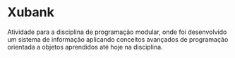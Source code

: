 # Xubank
Atividade para a disciplina de programação modular, onde foi desenvolvido um sistema de informação aplicando conceitos avançados de programação orientada a objetos aprendidos até hoje na disciplina.
